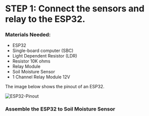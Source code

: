 # STEP 1: Connect the sensors and relay to the ESP32.

### Materials Needed:
- ESP32
- Single-board computer (SBC)
- Light Dependent Resistor (LDR)
- Resistor 10K ohms
- Relay Module
- Soil Moisture Sensor
- 1 Channel Relay Module 12V

 The image below shows the pinout of an ESP32.

![ESP32-Pinout](https://github.com/RicardoBozollan/SmartGreens_IoT/assets/163909522/0ef3eec4-5258-40cb-9af9-7b21e8751342)


### Assemble the ESP32 to Soil Moisture Sensor
